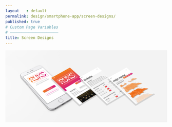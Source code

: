 ```yaml
---
layout   : default
permalink: design/smartphone-app/screen-designs/
published: true
# Custom Page Variables
# ─────────────────────
title: Screen Designs
---
```

![smartphone](../../afbeeldingen/phone1.png)
